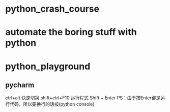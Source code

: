 # python_crash_course
# automate the boring stuff with python
# python_playground
 
pycharm
----------------------------------------------------------------
ctrl+alt 快速切换
shift+ctrl+F10 运行程式
Shift + Enter PS：由于按Enter键是运行代码，所以要换行的话按(python console)
